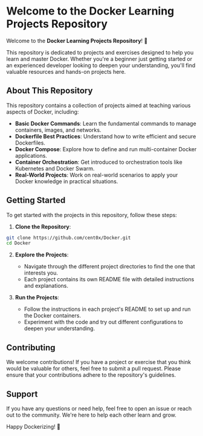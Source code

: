 # Welcome to the Docker Learning Projects Repository

Welcome to the **Docker Learning Projects Repository**! 🎉

This repository is dedicated to projects and exercises designed to help you learn and master Docker. Whether you're a beginner just getting started or an experienced developer looking to deepen your understanding, you'll find valuable resources and hands-on projects here.

## About This Repository

This repository contains a collection of projects aimed at teaching various aspects of Docker, including:

- **Basic Docker Commands**: Learn the fundamental commands to manage containers, images, and networks.
- **Dockerfile Best Practices**: Understand how to write efficient and secure Dockerfiles.
- **Docker Compose**: Explore how to define and run multi-container Docker applications.
- **Container Orchestration**: Get introduced to orchestration tools like Kubernetes and Docker Swarm.
- **Real-World Projects**: Work on real-world scenarios to apply your Docker knowledge in practical situations.

## Getting Started

To get started with the projects in this repository, follow these steps:

1. **Clone the Repository**:

```sh
git clone https://github.com/cent0x/Docker.git
cd Docker
```

2. **Explore the Projects**:

	- Navigate through the different project directories to find the one that interests you.
	- Each project contains its own README file with detailed instructions and explanations.
1. **Run the Projects**:

	- Follow the instructions in each project's README to set up and run the Docker containers.
	- Experiment with the code and try out different configurations to deepen your understanding.

## Contributing

We welcome contributions! If you have a project or exercise that you think would be valuable for others, feel free to submit a pull request. Please ensure that your contributions adhere to the repository's guidelines.

## Support

If you have any questions or need help, feel free to open an issue or reach out to the community. We're here to help each other learn and grow.

Happy Dockerizing! 🐳




